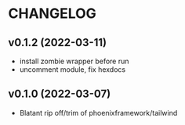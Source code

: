 # CHANGELOG

## v0.1.2 (2022-03-11)
  * install zombie wrapper before run
  * uncomment module, fix hexdocs

## v0.1.0 (2022-03-07)
  * Blatant rip off/trim of phoenixframework/tailwind

